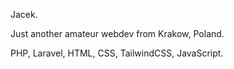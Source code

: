 Jacek.

Just another amateur webdev from Krakow, Poland.

PHP, Laravel, HTML, CSS, TailwindCSS, JavaScript.
